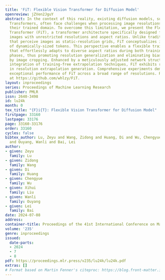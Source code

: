 ```yaml
---
title: 'FiT: Flexible Vision Transformer for Diffusion Model'
openreview: jZVen2JguY
abstract: In the context of this reality, existing diffusion models, such as Diffusion
  Transformers, often face challenges when processing image resolutions outside of
  their trained domain. To overcome this limitation, we present the Flexible Vision
  Transformer (FiT), a transformer architecture specifically designed for generating
  images with unrestricted resolutions and aspect ratios. Unlike traditional methods
  that perceive images as static-resolution grids, FiT conceptualizes images as sequences
  of dynamically-sized tokens. This perspective enables a flexible training strategy
  that effortlessly adapts to diverse aspect ratios during both training and inference
  phases, thus promoting resolution generalization and eliminating biases induced
  by image cropping. Enhanced by a meticulously adjusted network structure and the
  integration of training-free extrapolation techniques, FiT exhibits remarkable flexibility
  in resolution extrapolation generation. Comprehensive experiments demonstrate the
  exceptional performance of FiT across a broad range of resolutions. Repository available
  at https://github.com/whlzy/FiT.
layout: inproceedings
series: Proceedings of Machine Learning Research
publisher: PMLR
issn: 2640-3498
id: lu24k
month: 0
tex_title: "{F}i{T}: Flexible Vision Transformer for Diffusion Model"
firstpage: 33160
lastpage: 33176
page: 33160-33176
order: 33160
cycles: false
bibtex_author: Lu, Zeyu and Wang, Zidong and Huang, Di and Wu, Chengyue and Liu, Xihui
  and Ouyang, Wanli and Bai, Lei
author:
- given: Zeyu
  family: Lu
- given: Zidong
  family: Wang
- given: Di
  family: Huang
- given: Chengyue
  family: Wu
- given: Xihui
  family: Liu
- given: Wanli
  family: Ouyang
- given: Lei
  family: Bai
date: 2024-07-08
address:
container-title: Proceedings of the 41st International Conference on Machine Learning
volume: '235'
genre: inproceedings
issued:
  date-parts:
  - 2024
  - 7
  - 8
pdf: https://proceedings.mlr.press/v235/lu24k/lu24k.pdf
extras: []
# Format based on Martin Fenner's citeproc: https://blog.front-matter.io/posts/citeproc-yaml-for-bibliographies/
---
```

